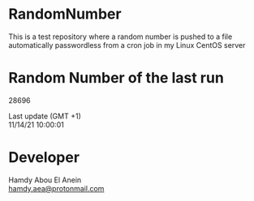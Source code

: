 # RandomNumber    
This is a test repository where a random number is pushed to a file automatically passwordless from a cron job in my Linux CentOS server    
# Random Number of the last run   
28696
      
Last update (GMT +1)    
11/14/21 10:00:01
# Developer    
Hamdy Abou El Anein   
hamdy.aea@protonmail.com
